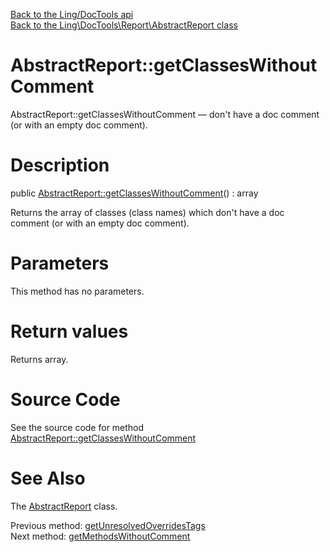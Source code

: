 [Back to the Ling/DocTools api](https://github.com/lingtalfi/DocTools/blob/master/doc/api/Ling/DocTools.md)<br>
[Back to the Ling\DocTools\Report\AbstractReport class](https://github.com/lingtalfi/DocTools/blob/master/doc/api/Ling/DocTools/Report/AbstractReport.md)


AbstractReport::getClassesWithoutComment
================



AbstractReport::getClassesWithoutComment — don't have a doc comment (or with an empty doc comment).




Description
================


public [AbstractReport::getClassesWithoutComment](https://github.com/lingtalfi/DocTools/blob/master/doc/api/Ling/DocTools/Report/AbstractReport/getClassesWithoutComment.md)() : array




Returns the array of classes (class names) which
don't have a doc comment (or with an empty doc comment).




Parameters
================

This method has no parameters.


Return values
================

Returns array.








Source Code
===========
See the source code for method [AbstractReport::getClassesWithoutComment](https://github.com/lingtalfi/DocTools/blob/master/Report/AbstractReport.php#L658-L661)


See Also
================

The [AbstractReport](https://github.com/lingtalfi/DocTools/blob/master/doc/api/Ling/DocTools/Report/AbstractReport.md) class.

Previous method: [getUnresolvedOverridesTags](https://github.com/lingtalfi/DocTools/blob/master/doc/api/Ling/DocTools/Report/AbstractReport/getUnresolvedOverridesTags.md)<br>Next method: [getMethodsWithoutComment](https://github.com/lingtalfi/DocTools/blob/master/doc/api/Ling/DocTools/Report/AbstractReport/getMethodsWithoutComment.md)<br>

